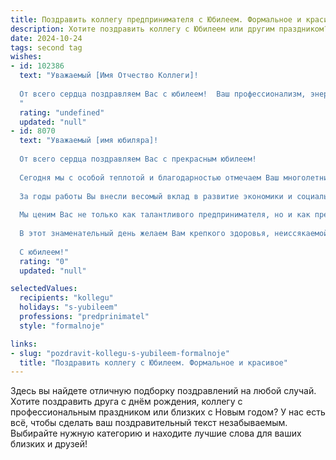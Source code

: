 ```yaml
---
title: Поздравить коллегу предпринимателя с Юбилеем. Формальное и красивое
description: Хотите поздравить коллегу с Юбилеем или другим праздником? Наш ИИ создаст незабываемое поздравление, а вы обязательно выделитесь среди других.  
date: 2024-10-24
tags: second tag
wishes:
- id: 102386
  text: "Уважаемый [Имя Отчество Коллеги]!
  
  От всего сердца поздравляем Вас с юбилеем!  Ваш профессионализм, энергия и предприимчивость —  залог Ваших впечатляющих успехов в бизнесе.  Желаем Вам дальнейшего процветания, новых свершений и реализации всех Ваших амбициозных планов.  Пусть в Вашей жизни всегда будут  здоровье, благополучие и верные друзья. С юбилеем!
  "
  rating: "undefined"
  updated: "null"
- id: 8070
  text: "Уважаемый [имя юбиляра]!
  
  От всего сердца поздравляем Вас с прекрасным юбилеем!
  
  Сегодня мы с особой теплотой и благодарностью отмечаем Ваш многолетний и плодотворный труд в качестве успешного предпринимателя. Ваши деловые качества, острый ум и решительность позволили Вам достичь значительных высот в бизнесе. Вы создали предприятие, которое стало образцом стабильности и процветания.
  
  За годы работы Вы внесли весомый вклад в развитие экономики и социальной сферы. Ваша поддержка благотворительных и общественных инициатив является ярким примером Вашей неравнодушной и созидательной натуры.
  
  Мы ценим Вас не только как талантливого предпринимателя, но и как прекрасного коллегу и отзывчивого человека. Ваш богатый опыт, мудрые советы и постоянная готовность прийти на помощь всегда служат нам опорой и вдохновением.
  
  В этот знаменательный день желаем Вам крепкого здоровья, неиссякаемой энергии и новых свершений. Пусть в Вашей жизни всегда будут верные друзья, надежные партнеры и понимающая семья.
  
  С юбилеем!"
  rating: "0"
  updated: "null"

selectedValues:
  recipients: "kollegu"
  holidays: "s-yubileem"
  professions: "predprinimatel"
  style: "formalnoje"

links:
- slug: "pozdravit-kollegu-s-yubileem-formalnoje"
  title: "Поздравить коллегу с Юбилеем. Формальное и красивое"
---
```


Здесь вы найдете отличную подборку поздравлений на любой случай. 
Хотите поздравить друга с днём рождения, коллегу с профессиональным праздником или близких с Новым годом? У нас есть всё, чтобы сделать ваш поздравительный текст незабываемым. Выбирайте нужную категорию и находите лучшие слова для ваших близких и друзей!
